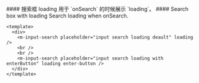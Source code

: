 <cn>
#### 搜索框 loading
用于 `onSearch` 的时候展示 `loading`。
</cn>

<us>
#### Search box with loading
Search loading when onSearch.
</us>

```vue
<template>
  <div>
    <m-input-search placeholder="input search loading deault" loading />
    <br />
    <br />
    <m-input-search placeholder="input search loading with enterButton" loading enter-button />
  </div>
</template>
```
